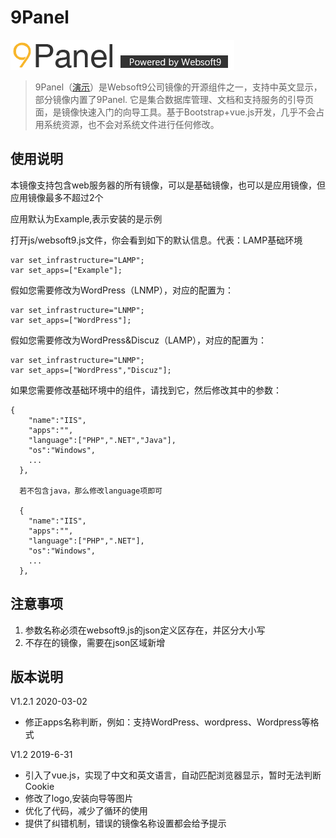 # 9Panel

![](images/icon/websoft9-imagepanel.png)
> 9Panel（[演示](https://websoft9.github.io/9panel/)）是Websoft9公司镜像的开源组件之一，支持中英文显示，部分镜像内置了9Panel. 它是集合数据库管理、文档和支持服务的引导页面，是镜像快速入门的向导工具。基于Bootstrap+vue.js开发，几乎不会占用系统资源，也不会对系统文件进行任何修改。

## 使用说明

本镜像支持包含web服务器的所有镜像，可以是基础镜像，也可以是应用镜像，但应用镜像最多不超过2个

应用默认为Example,表示安装的是示例

打开js/websoft9.js文件，你会看到如下的默认信息。代表：LAMP基础环境
```
var set_infrastructure="LAMP";
var set_apps=["Example"];
```

假如您需要修改为WordPress（LNMP），对应的配置为：
```
var set_infrastructure="LNMP";
var set_apps=["WordPress"];
```

假如您需要修改为WordPress&Discuz（LAMP），对应的配置为：
```
var set_infrastructure="LNMP";
var set_apps=["WordPress","Discuz"];
```

如果您需要修改基础环境中的组件，请找到它，然后修改其中的参数：

```
{
    "name":"IIS",
    "apps":"",
    "language":["PHP",".NET","Java"],
    "os":"Windows",
    ...
  },

  若不包含java，那么修改language项即可

  {
    "name":"IIS",
    "apps":"",
    "language":["PHP",".NET"],
    "os":"Windows",
    ...
  },

```

## 注意事项
1. 参数名称必须在websoft9.js的json定义区存在，并区分大小写
2. 不存在的镜像，需要在json区域新增

## 版本说明

V1.2.1  2020-03-02
* 修正apps名称判断，例如：支持WordPress、wordpress、Wordpress等格式

V1.2  2019-6-31
* 引入了vue.js，实现了中文和英文语言，自动匹配浏览器显示，暂时无法判断Cookie
* 修改了logo,安装向导等图片
* 优化了代码，减少了循环的使用
* 提供了纠错机制，错误的镜像名称设置都会给予提示
